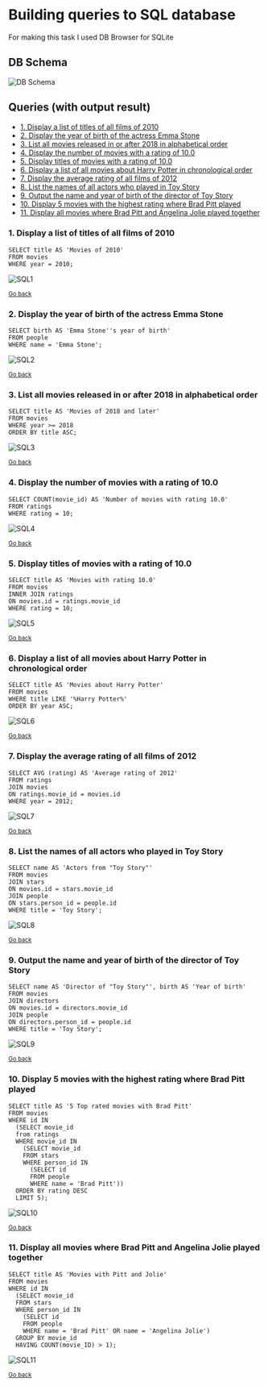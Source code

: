 # Building queries to SQL database <a name="start"></a>

For making this task I used DB Browser for SQLite

## DB Schema

![DB Schema](./DB_Schema.png)

## Queries (with output result) <a name="queries"></a>

- [1. Display a list of titles of all films of 2010](#sql1)
- [2. Display the year of birth of the actress Emma Stone](#sql2)
- [3. List all movies released in or after 2018 in alphabetical order](#sql3)
- [4. Display the number of movies with a rating of 10.0](#sql4)
- [5. Display titles of movies with a rating of 10.0](#sql5)
- [6. Display a list of all movies about Harry Potter in chronological order](#sql6)
- [7. Display the average rating of all films of 2012](#sql7)
- [8. List the names of all actors who played in Toy Story](#sql8)
- [9. Output the name and year of birth of the director of Toy Story](#sql9)
- [10. Display 5 movies with the highest rating where Brad Pitt played](#sql10)
- [11. Display all movies where Brad Pitt and Angelina Jolie played together](#sql11)

### 1. Display a list of titles of all films of 2010 <a name="sql1"></a>

```
SELECT title AS 'Movies of 2010'
FROM movies
WHERE year = 2010;
```
![SQL1](./Queries/SQL_01_Display_a_list_of_titles_of_all_films_of_2010.png)

<small>[Go back](#queries)</small>

### 2. Display the year of birth of the actress Emma Stone <a name="sql2"></a>

```
SELECT birth AS 'Emma Stone''s year of birth'
FROM people
WHERE name = 'Emma Stone';
```
![SQL2](./Queries/SQL_02_Display_the_year_of_birth_of_the_actress_Emma_Stone.png)

<small>[Go back](#queries)</small>

### 3. List all movies released in or after 2018 in alphabetical order <a name="sql3"></a>

```
SELECT title AS 'Movies of 2018 and later'
FROM movies
WHERE year >= 2018
ORDER BY title ASC;
```
![SQL3](./Queries/SQL_03_List_all_movies_released_in_or_after_2018_in_alphabetical_order.png)

<small>[Go back](#queries)</small>

### 4. Display the number of movies with a rating of 10.0 <a name="sql4"></a>

```
SELECT COUNT(movie_id) AS 'Number of movies with rating 10.0'
FROM ratings
WHERE rating = 10;
```
![SQL4](./Queries/SQL_04_Display_the_number_of_movies_with_a_rating_of_10.0.png)

<small>[Go back](#queries)</small>

### 5. Display titles of movies with a rating of 10.0 <a name="sql5"></a>

```
SELECT title AS 'Movies with rating 10.0'
FROM movies
INNER JOIN ratings 
ON movies.id = ratings.movie_id
WHERE rating = 10;
```
![SQL5](./Queries/SQL_05_Display_names_of_movies_with_a_rating_of_10.0.png)

<small>[Go back](#queries)</small>

### 6. Display a list of all movies about Harry Potter in chronological order <a name="sql6"></a>

```
SELECT title AS 'Movies about Harry Potter'
FROM movies
WHERE title LIKE '%Harry Potter%'
ORDER BY year ASC;
```
![SQL6](./Queries/SQL_06_Display_a_list_of_all_movies_about_Harry_Potter_in_chronological_order.png)

<small>[Go back](#queries)</small>

### 7. Display the average rating of all films of 2012 <a name="sql7"></a>

```
SELECT AVG (rating) AS 'Average rating of 2012'
FROM ratings
JOIN movies
ON ratings.movie_id = movies.id
WHERE year = 2012;
```
![SQL7](./Queries/SQL_07_Display_the_average_rating_of_all_films_of_2012.png)

<small>[Go back](#queries)</small>

### 8. List the names of all actors who played in Toy Story <a name="sql8"></a>

```
SELECT name AS 'Actors from "Toy Story"'
FROM movies
JOIN stars
ON movies.id = stars.movie_id
JOIN people
ON stars.person_id = people.id
WHERE title = 'Toy Story';
```
![SQL8](./Queries/SQL_08_List_the_names_of_all_actors_who_played_in_Toy_Story.png)

<small>[Go back](#queries)</small>

### 9. Output the name and year of birth of the director of Toy Story <a name="sql9"></a>

```
SELECT name AS 'Director of "Toy Story"', birth AS 'Year of birth'
FROM movies
JOIN directors
ON movies.id = directors.movie_id
JOIN people
ON directors.person_id = people.id
WHERE title = 'Toy Story';
```
![SQL9](./Queries/SQL_09_Output_the_name_and_year_of_birth_of_the_director_of_Toy_Story.png)

<small>[Go back](#queries)</small>

### 10. Display 5 movies with the highest rating where Brad Pitt played <a name="sql10"></a>

```
SELECT title AS '5 Top rated movies with Brad Pitt'
FROM movies
WHERE id IN 
  (SELECT movie_id
  from ratings
  WHERE movie_id IN
    (SELECT movie_id
    FROM stars
    WHERE person_id IN
      (SELECT id
      FROM people
      WHERE name = 'Brad Pitt'))
  ORDER BY rating DESC
  LIMIT 5);
```
![SQL10](./Queries/SQL_10_Display_5_movies_with_the_highest_rating_where_Brad_Pitt_played.png)

<small>[Go back](#queries)</small>

### 11. Display all movies where Brad Pitt and Angelina Jolie played together <a name="sql11"></a>

```
SELECT title AS 'Movies with Pitt and Jolie'
FROM movies
WHERE id IN
  (SELECT movie_id
  FROM stars
  WHERE person_id IN 
    (SELECT id
    FROM people
    WHERE name = 'Brad Pitt' OR name = 'Angelina Jolie')
  GROUP BY movie_id
  HAVING COUNT(movie_ID) > 1);
```
![SQL11](./Queries/SQL_11_Display_all_movies_where_Brad_Pitt_and_Angelina_Jolie_played_together.png)

<small>[Go back](#queries)</small>
